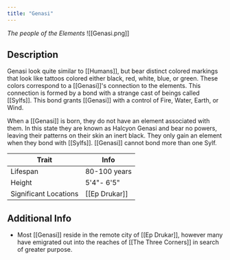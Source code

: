 ```yaml
---
title: "Genasi"
---
```

*The people of the Elements*
![[Genasi.png]]

## Description
Genasi look quite similar to [[Humans]], but bear distinct colored markings that look like tattoos colored either black, red, white, blue, or green. These colors correspond to a [[Genasi]]'s connection to the elements. This connection is formed by a bond with a strange cast of beings called [[Sylfs]]. This bond grants [[Genasi]] with a control of Fire, Water, Earth, or Wind.

When a [[Genasi]] is born, they do not have an element associated with them. In this state they are known as Halcyon Genasi and bear no powers, leaving their patterns on their skin an inert black. They only gain an element when they bond with [[Sylfs]]. [[Genasi]] cannot bond more than one Sylf.

| Trait | Info |
| --- | --- |
| Lifespan | 80-100 years |
| Height | 5'4"- 6'5" |
| Significant Locations | [[Ep Drukar]] |

## Additional Info
- Most [[Genasi]] reside in the remote city of [[Ep Drukar]], however many have emigrated out into the reaches of [[The Three Corners]] in search of greater purpose.